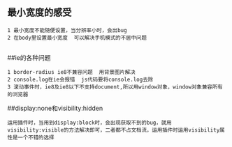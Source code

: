 ## 最小宽度的感受

```
1 最小宽度不能随便设置，当分辨率小时，会出bug
2 在body里设置最小宽度  可以解决手机模式的不居中问题


```
##ie的各种问题
```
1 border-radius ie8不兼容问题  用背景图片解决
2 console.log在ie会报错  js代码要将console.log去除
3 滚动事件时，ie8及ie8以下不支持document,所以用window对象，window对象兼容所有的浏览器
```

##display:none和visibility:hidden
```
运用插件时，当用到display:block时，会出现获取不到的bug，就用visibility:visible的方法解决即可，二者都不占文档流，运用插件时运用visibility属性是一个不错的选择
```












